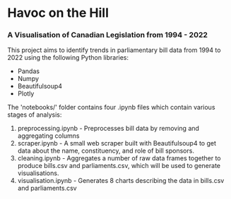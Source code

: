 # Havoc on the Hill
### A Visualisation of Canadian Legislation from 1994 - 2022

This project aims to identify trends in parliamentary bill data from 1994 to 2022 using the following Python libraries:
- Pandas
- Numpy
- Beautifulsoup4
- Plotly

The 'notebooks/' folder contains four .ipynb files which contain various stages of analysis:
1. preprocessing.ipynb - Preprocesses bill data by removing and aggregating columns
2. scraper.ipynb - A small web scraper built with Beautifulsoup4 to get data about the name, constituency, and role of bill sponsors.
3. cleaning.ipynb - Aggregates a number of raw data frames together to produce bills.csv and parliaments.csv, which will be used to generate visualisations.
4. visualisation.ipynb - Generates 8 charts describing the data in bills.csv and parliaments.csv
